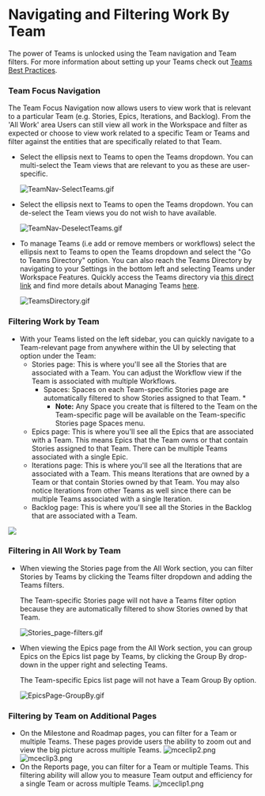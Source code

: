 # Navigating and Filtering Work By Team

The power of Teams is unlocked using the Team navigation and Team filters. For more information about setting up your Teams check out [Teams Best Practices](https://help.shortcut.com/hc/en-us/articles/4413309425300).&#x20;

### Team Focus Navigation <a href="#h_01jtrfme585cy9qp2zbgkj0029" id="h_01jtrfme585cy9qp2zbgkj0029"></a>

The Team Focus Navigation now allows users to view work that is relevant to a particular Team (e.g. Stories, Epics, Iterations, and Backlog). From the 'All Work' area Users can still view all work in the Workspace and filter as expected or choose to view work related to a specific Team or Teams and filter against the entities that are specifically related to that Team.

*   Select the ellipsis next to Teams to open the Teams dropdown. You can multi-select the Team views that are relevant to you as these are user-specific.

    ![TeamNav-SelectTeams.gif](https://help.shortcut.com/hc/article_attachments/14362338176660)
*   Select the ellipsis next to Teams to open the Teams dropdown. You can de-select the Team views you do not wish to have available.

    ![TeamNav-DeselectTeams.gif](https://help.shortcut.com/hc/article_attachments/14362484648724)
*   To manage Teams (i.e add or remove members or workflows) select the ellipsis next to Teams to open the Teams dropdown and select the "Go to Teams Directory" option. You can also reach the Teams Directory by navigating to your Settings in the bottom left and selecting Teams under Workspace Features. Quickly access the Teams directory via [this direct link](https://app.shortcut.com/settings/teams) and find more details about Managing Teams [here](https://help.shortcut.com/hc/en-us/articles/360058449732-Managing-your-Teams).

    ![TeamsDirectory.gif](https://help.shortcut.com/hc/article_attachments/14373693294228)

### Filtering Work by Team <a href="#h_01jtrfme59rsz0054r2t5kx5fw" id="h_01jtrfme59rsz0054r2t5kx5fw"></a>

* With your Teams listed on the left sidebar, you can quickly navigate to a Team-relevant page from anywhere within the UI by selecting that option under the Team:
  * Stories page: This is where you'll see all the Stories that are associated with a Team. You can adjust the Workflow view if the Team is associated with multiple Workflows.&#x20;
    * Spaces: Spaces on each Team-specific Stories page are automatically filtered to show Stories assigned to that Team.
      *
        * **Note:** Any Space you create that is filtered to the Team on the Team-specific page will be available on the Team-specific Stories page Spaces menu.
  * Epics page: This is where you'll see all the Epics that are associated with a Team. This means Epics that the Team owns or that contain Stories assigned to that Team. There can be multiple Teams associated with a single Epic.
  * Iterations page: This is where you'll see all the Iterations that are associated with a Team. This means Iterations that are owned by a Team or that contain Stories owned by that Team. You may also notice Iterations from other Teams as well since there can be multiple Teams associated with a single Iteration.
  * Backlog page: This is where you'll see all the Stories in the Backlog that are associated with a Team.

![](https://help.shortcut.com/hc/article_attachments/14364714732692)

### Filtering in All Work by Team <a href="#h_01jtrfme59nrqakae5ns800xr0" id="h_01jtrfme59nrqakae5ns800xr0"></a>

*   When viewing the Stories page from the All Work section, you can filter Stories by Teams by clicking the Teams filter dropdown and adding the Teams filters.

    The Team-specific Stories page will not have a Teams filter option because they are automatically filtered to show Stories owned by that Team.

    ![Stories\_page-filters.gif](https://help.shortcut.com/hc/article_attachments/14365324721684)
*   When viewing the Epics page from the All Work section, you can group Epics on the Epics list page by Teams, by clicking the Group By drop-down in the upper right and selecting Teams.

    The Team-specific Epics list page will not have a Team Group By option.

    ![EpicsPage-GroupBy.gif](https://help.shortcut.com/hc/article_attachments/14365121958548)

### Filtering by Team on Additional Pages <a href="#h_01jtrfme59tfq7rm9w08eyp8bf" id="h_01jtrfme59tfq7rm9w08eyp8bf"></a>

* On the Milestone and Roadmap pages, you can filter for a Team or multiple Teams. These pages provide users the ability to zoom out and view the big picture across multiple Teams. ![mceclip2.png](https://help.shortcut.com/hc/article_attachments/14364809986452) ![mceclip3.png](https://help.shortcut.com/hc/article_attachments/14364877106068)
* On the Reports page, you can filter for a Team or multiple Teams. This filtering ability will allow you to measure Team output and efficiency for a single Team or across multiple Teams. ![mceclip1.png](https://help.shortcut.com/hc/article_attachments/14364817598356)
